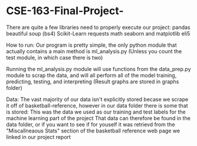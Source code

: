 # CSE-163-Final-Project-
There are quite a few libraries need to properly execute our project:
pandas
beautiful soup (bs4)
Scikit-Learn
requests
math
seaborn and matplotlib
eli5

How to run:
Our program is pretty simple, the only python module that actually contains a main
method is ml_analysis.py (Unless you count the test module, in which case there is two)

Running the ml_analysis.py module will use functions from the data_prep.py module to scrap
the data, and will all perform all of the model training, predicting, testing, and interpreting
(Result graphs are stored in graphs folder)

Data:
The vast majority of our data isn't explicitly stored becase we scrape it off of basketball-reference,
however in our data folder there is some that is stored: This was the data we
used as our training and test labels for the machine learning part of the project
That data can therefore be found in the data folder, or if you want to see if for
youself it was retrievd from the "Miscallneaous Stats" section of the basketball reference
web page we linked in our project report
